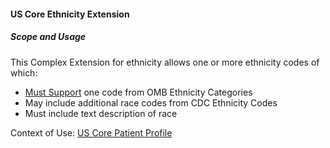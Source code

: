 #### US Core Ethnicity Extension


##### Scope and Usage

This Complex Extension for ethnicity allows one or more ethnicity codes of which:

- [Must Support](definitions.html#mustsupport) one code from OMB Ethnicity Categories
- May include additional race codes from CDC Ethnicity Codes
- Must include text description of race


Context of Use: [US Core Patient Profile](http://hl7.org/fhir/us/Core/StructureDefinition/us-core-patient)
